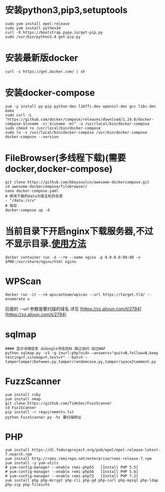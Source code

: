 # 安装python3,pip3,setuptools
```shell
sudo yum install epel-release
sudo yum install python34
curl -O https://bootstrap.pypa.io/get-pip.py
sudo /usr/bin/python3.4 get-pip.py
```

# 安装最新版docker
```shell
curl -s https://get.docker.com/ | sh
```

# 安装docker-compose
```shell
yum -y install py-pip python-dev libffi-dev openssl-dev gcc libc-dev make
sudo curl -L "https://github.com/docker/compose/releases/download/1.24.0/docker-compose-$(uname -s)-$(uname -m)" -o /usr/local/bin/docker-compose
sudo chmod +x /usr/local/bin/docker-compose
sudo ln -s /usr/local/bin/docker-compose /usr/bin/docker-compose
docker-compose --version
```

# FileBrowser(多线程下载)(需要docker,docker-compose)
```shell
git clone https://github.com/bboysoulcn/awesome-dockercompose.git
cd awesome-dockercompose/filebrowser/
nano docker-compose.yaml
# 修改下面的data为宿主机的目录
- "/data:/srv"
# 保存
docker-compose up -d
```

# 当前目录下开启nginx下载服务器,不过不显示目录.[使用方法](https://gwjczwy.github.io/2019/04/26/%E4%BD%BF%E7%94%A8nginx%E6%90%AD%E5%BB%BA%E6%96%AD%E7%82%B9%E7%BB%AD%E4%BC%A0%E6%96%87%E4%BB%B6%E4%B8%8B%E8%BD%BD%E6%9C%8D%E5%8A%A1%E5%99%A8/)
```
docker container run -d --rm --name nginx -p 0.0.0.0:80:80 -v $PWD:/usr/share/nginx/html nginx
```

# WPScan
```shell
docker run -it --rm wpscanteam/wpscan --url https://target.tld/ --enumerate u
```
后面的 --url 参数是要扫描的域名 详见 [https://xz.aliyun.com/t/2794](https://xz.aliyun.com/t/2794)

# sqlmap
```shell
#### 显示详细信息 从Google寻找目标 跳过询问 绕过WAF
python sqlmap.py -v3 -g inurl:php?uid= –answers="quit=N,follow=N,keep testing=Y,sitemap=Y,test=Y" --batch –tampertamper/between.py,tamper/randomcase.py,tamper/space2comment.py
```

# FuzzScanner
```shell
yum install ruby
yum install nmap
git clone https://github.com/TideSec/FuzzScanner
cd FuzzScanner
pip install -r requirements.txt
python FuzzScanner.py -hc 要扫描网址
```

# PHP
```shell
yum install https://dl.fedoraproject.org/pub/epel/epel-release-latest-7.noarch.rpm
yum install http://rpms.remirepo.net/enterprise/remi-release-7.rpm
yum install -y yum-utils
# yum-config-manager --enable remi-php55   [Install PHP 5.5]
# yum-config-manager --enable remi-php56   [Install PHP 5.6]
# yum-config-manager --enable remi-php72   [Install PHP 7.2]
yum install php php-mcrypt php-cli php-gd php-curl php-mysql php-ldap php-zip php-fileinfo
```
